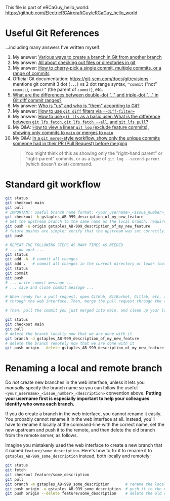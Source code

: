 This file is part of eRCaGuy_hello_world: https://github.com/ElectricRCAircraftGuy/eRCaGuy_hello_world


# Useful Git References
...including many answers I've written myself:

1. My answer: [Various ways to create a branch in Git from another branch](https://stackoverflow.com/a/63418267/4561887)
1. My answer: [All about checking out files or directories in git](https://stackoverflow.com/a/65258783/4561887)
1. My answer: [How to cherry-pick a single commit, multiple commits, or a range of commits](https://stackoverflow.com/a/69472178/4561887)
1. Official Git documentation: https://git-scm.com/docs/gitrevisions - mentions git commit 3 dot (`...`) vs 2 dot range syntax, `^commit` ("not" `commit`), `commit^` (the parent of `commit`), etc.
1. [What are the differences between double-dot ".." and triple-dot "..." in Git diff commit ranges?](https://stackoverflow.com/a/7252067/4561887)
1. My answer: [Who is "us" and who is "them" according to Git?](https://stackoverflow.com/a/63911630/4561887)
1. My answer: [How to use `git diff` filters via `--diff-filter=`](https://stackoverflow.com/a/66649684/4561887)
1. My answer: [How to use `git lfs` as a basic user: What is the difference between `git lfs fetch`, `git lfs fetch --all`, and `git lfs pull`?](https://stackoverflow.com/a/72610495/4561887)
1. My Q&A: [How to view a linear `git log` (exclude feature commits), showing only commits to `main` or merges to `main`](https://stackoverflow.com/a/76625396/4561887)
1. My Q&A: [In a `git merge`-style workflow, show only the unique commits someone had in their PR (Pull Request) before merging](https://stackoverflow.com/a/77617437/4561887)
    > You might think of this as showing only the "right-hand parent" or "right-parent" commits, or as a type of `git log --second-parent` (which doesn't exist) command.


# Standard git workflow

```bash
git status
git checkout main
git pull
# IMPORTANT: useful branch name format: <your_username>_<issue_number>_<description>
git checkout -b gstaples_AB-999_description_of_my_new_feature
# Set the upstream branch to the same name as the local branch; required the **first push** only
git push -u origin gstaples_AB-999_description_of_my_new_feature
# future pushes are simple; verify that the upstream was set correctly:
git push

# REPEAT THE FOLLOWING STEPS AS MANY TIMES AS NEEDED
# ... do work ...
git status
git add -A  # commit all changes
git add .   # commit all changes in the current directory or lower (not the same thing as above)
git status
git commit
git push
# ... write commit message ...
# ... save and close commit message ...

# When ready for a pull request, open GitHub, BitBucket, Gitlab, etc, and open a pull request
# through the web interface. Then, merge the pull request through the web interface. 

# Then, pull the commit you just merged into main, and clean up your local and remote branches:

git status
git checkout main
git pull
# delete the branch locally now that we are done with it
git branch -d gstaples_AB-999_description_of_my_new_feature
# delete the branch remotely now that we are done with it
git push origin --delete gstaples_AB-999_description_of_my_new_feature
```


# Renaming a local and remote branch

Do *not* create new branches in the web interface, unless it lets you *manually* specify the branch name so you can follow the useful `<your_username>_<issue_number>_<description>` convention above. **Putting your username first is especially important to help your colleagues identify who owns each branch.**

If you do create a branch in the web interface, you cannot rename it easily. You probably cannot rename it in the web interface at all. Instead, you'll have to rename it locally at the command-line with the correct name, set the new upstream and push it to the remote, and then delete the old branch from the remote server, as follows. 

Imagine you mistakenly used the web interface to create a new branch that it named `feature/some_description`. Here's how to fix it to rename it to `gstaples_AB-999_some_description` instead, both locally and remotely:

```bash
git status
git fetch
git checkout feature/some_description
git pull
git branch -m gstaples_AB-999_some_description       # rename the local branch by 'm'oving it
git push origin -u gstaples_AB-999_some_description  # push it to the new remote branch
git push origin --delete feature/some_description    # delete the old remote branch
```
